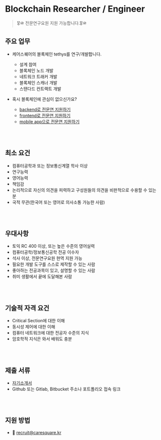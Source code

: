 # Blockchain Researcher / Engineer

> 🎖️🪖 전문연구요원 지원 가능합니다.🎖️🪖

## 주요 업무

* 케어스퀘어의 블록체인 tethys를 연구/개발합니다.
  * 설계 참여
  * 블록체인 노드 개발
  * 네트워크 트래커 개발
  * 블록체인 스캐너 개발
  * 스탠다드 컨트랙트 개발

* 혹시 블록체인에 관심이 없으신가요?
  - [backend로 전문연 지원하기](../backend/junior.md)
  - [frontend로 전문연 지원하기](../frontend/junior.md)
  - [mobile app으로 전문연 지원하기](../flutter/junior.md)
  
<br /><br />

## 최소 요건

* 컴퓨터공학과 또는 정보통신계열 학사 이상
* 연구능력
* 영어능력
* 책임감
* 논리적으로 자신의 의견을 피력하고 구성원들의 의견을 비판적으로 수용할 수 있는 분
* 국적 무관(한국어 또는 영어로 의사소통 가능한 사람)


<br /><br />

## 우대사항
- 토익 RC 400 이상, 또는 높은 수준의 영어실력
- 컴퓨터공학/정보통신공학 전공 이수자
- 석사 이상, 전문연구요원 현역 지원 가능
- 필요한 개발 도구를 스스로 제작할 수 있는 사람
- 좋아하는 전공과목이 있고, 설명할 수 있는 사람
- 취미 생활에서 끝에 도달해본 사람

<br /><br />

## 기술적 자격 요건

* Critical Section에 대한 이해
* 동시성 제어에 대한 이해
* 컴퓨터 네트워크에 대한 전공자 수준의 지식
* 암호학적 지식은 와서 배워도 충분

<br /><br />

## 제출 서류

* [자기소개서](https://s3.ap-northeast-2.amazonaws.com/caresquare.kr-home/etc/%EC%A3%BC-%EC%BC%80%EC%96%B4%EC%8A%A4%ED%80%98%EC%96%B4-%EC%9D%B4%EB%A0%A5%EC%84%9C%EC%96%91%EC%8B%9D.docx)
* Github 또는 Gitlab, Bitbucket 주소나 포트폴리오 접속 링크

<br /><br />
## 지원 방법
* 📧 recruit@caresquare.kr